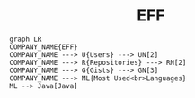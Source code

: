 <h1 align="center">EFF</h1>

```mermaid
graph LR
COMPANY_NAME{EFF}
COMPANY_NAME ---> U{Users} ---> UN[2]
COMPANY_NAME ---> R{Repositories} ---> RN[2]
COMPANY_NAME ---> G{Gists} ---> GN[3]
COMPANY_NAME ---> ML{Most Used<br>Languages}
ML --> Java[Java]
```
